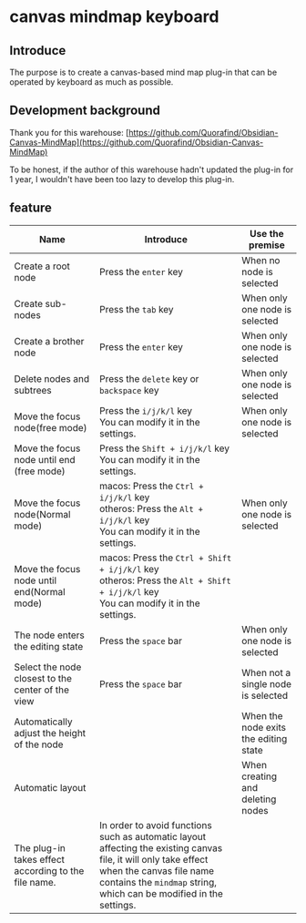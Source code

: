 # canvas mindmap keyboard
## Introduce
The purpose is to create a canvas-based mind map plug-in that can be operated by keyboard as much as possible.
## Development background
Thank you for this warehouse: [https://github.com/Quorafind/Obsidian-Canvas-MindMap](https://github.com/Quorafind/Obsidian-Canvas-MindMap)

To be honest, if the author of this warehouse hadn't updated the plug-in for 1 year, I wouldn't have been too lazy to develop this plug-in.

## feature
| Name                                                 | Introduce                                                    | Use the premise                       |
| ---------------------------------------------------- | ------------------------------------------------------------ | ------------------------------------- |
| Create a root node                                   | Press the `enter` key                                        | When no node is selected              |
| Create sub-nodes                                     | Press the `tab` key                                          | When only one node is selected        |
| Create a brother node                                | Press the `enter` key                                        | When only one node is selected        |
| Delete nodes and subtrees                            | Press the `delete` key or `backspace` key                    | When only one node is selected        |
| Move the focus node(free mode)                       | Press the `i/j/k/l` key<br />You can modify it in the settings. | When only one node is selected        |
| Move the focus node until end (free mode)            | Press the `Shift + i/j/k/l` key<br />You can modify it in the settings. |                                       |
| Move the focus node(Normal mode)                     | macos: Press the `Ctrl + i/j/k/l` key<br />otheros: Press the `Alt + i/j/k/l` key<br />You can modify it in the settings. | When only one node is selected        |
| Move the focus node until end(Normal mode)           | macos: Press the `Ctrl + Shift + i/j/k/l` key<br />otheros: Press the `Alt + Shift + i/j/k/l` key<br />You can modify it in the settings. |                                       |
| The node enters the editing state                    | Press the `space` bar                                        | When only one node is selected        |
| Select the node closest to the center of the view    | Press the `space` bar                                        | When not a single node is selected    |
| Automatically adjust the height of the node          |                                                              | When the node exits the editing state |
| Automatic layout                                     |                                                              | When creating and deleting nodes      |
| The plug-in takes effect according to the file name. | In order to avoid functions such as automatic layout affecting the existing canvas file, it will only take effect when the canvas file name contains the `mindmap` string, which can be modified in the settings. |                                       |


